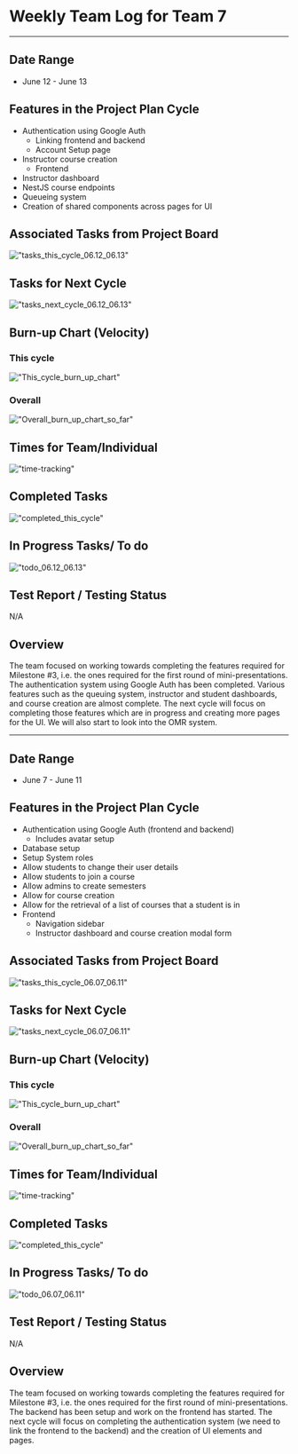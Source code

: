 # Weekly Team Log for Team 7

---

## Date Range

- June 12 - June 13

## Features in the Project Plan Cycle

- Authentication using Google Auth
  - Linking frontend and backend
  - Account Setup page
- Instructor course creation
  - Frontend
- Instructor dashboard
- NestJS course endpoints
- Queueing system
- Creation of shared components across pages for UI

## Associated Tasks from Project Board

!["tasks_this_cycle_06.12_06.13"](images/this_cycle/tasks_this_cycle_06.12_06.13.png)

## Tasks for Next Cycle

!["tasks_next_cycle_06.12_06.13"](images/next_cycle/tasks_next_cycle_06.12_06.13.png)

## Burn-up Chart (Velocity)

### This cycle

!["This_cycle_burn_up_chart"](images/burn_up_chart/this_cycle/burn_up_this_cycle_06.12_06.13.png)

### Overall

!["Overall_burn_up_chart_so_far"](images/burn_up_chart/overall/burn_up_overall_06.12_06.13.png)

## Times for Team/Individual

!["time-tracking"](images/clockify/clockify_06.12_06.13.png)

## Completed Tasks

!["completed_this_cycle"](images/completed/completed_06.12_06.13.png)

## In Progress Tasks/ To do

!["todo_06.12_06.13"](images/next_cycle/tasks_next_cycle_06.12_06.13.png)

## Test Report / Testing Status

N/A

## Overview

The team focused on working towards completing the features required for Milestone #3, i.e. the ones required for the first round of mini-presentations. The authentication system using Google Auth has been completed. Various features such as the queuing system, instructor and student dashboards, and course creation are almost complete. The next cycle will focus on completing those features which are in progress and creating more pages for the UI. We will also start to look into the OMR system.

---

## Date Range

- June 7 - June 11

## Features in the Project Plan Cycle

- Authentication using Google Auth (frontend and backend)
  - Includes avatar setup
- Database setup
- Setup System roles
- Allow students to change their user details
- Allow students to join a course
- Allow admins to create semesters
- Allow for course creation
- Allow for the retrieval of a list of courses that a student is in
- Frontend
  - Navigation sidebar
  - Instructor dashboard and course creation modal form

## Associated Tasks from Project Board

!["tasks_this_cycle_06.07_06.11"](images/this_cycle/tasks_this_cycle_06.07_06.11.png)

## Tasks for Next Cycle

!["tasks_next_cycle_06.07_06.11"](images/next_cycle/tasks_next_cycle_06.07_06.11.png)

## Burn-up Chart (Velocity)

### This cycle

!["This_cycle_burn_up_chart"](images/burn_up_chart/this_cycle/burn_up_this_cycle_06.07_06.11.png)

### Overall

!["Overall_burn_up_chart_so_far"](images/burn_up_chart/overall/burn_up_overall_06.07_06.11.png)

## Times for Team/Individual

!["time-tracking"](images/clockify/clockify_06.07_06.11.png)

## Completed Tasks

!["completed_this_cycle"](images/completed/completed_06.07_06.11.png)

## In Progress Tasks/ To do

!["todo_06.07_06.11"](images/next_cycle/tasks_next_cycle_06.07_06.11.png)

## Test Report / Testing Status

N/A

## Overview

The team focused on working towards completing the features required for Milestone #3, i.e. the ones required for the first round of mini-presentations. The backend has been setup and work on the frontend has started. The next cycle will focus on completing the authentication system (we need to link the frontend to the backend) and the creation of UI elements and pages.
